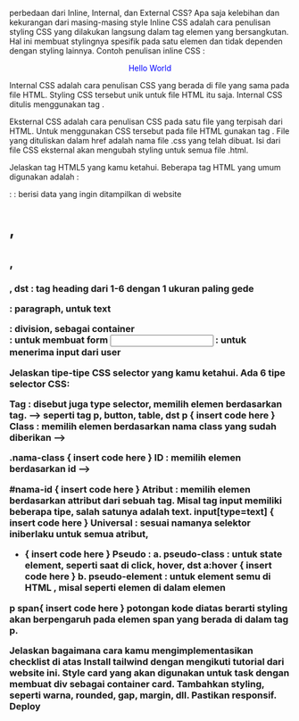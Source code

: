 perbedaan dari Inline, Internal, dan External CSS? Apa saja kelebihan dan kekurangan dari masing-masing style
Inline CSS adalah cara penulisan styling CSS yang dilakukan langsung dalam tag elemen yang bersangkutan. Hal ini membuat stylingnya spesifik pada satu elemen dan tidak dependen dengan styling lainnya. Contoh penulisan inline CSS :

<p style="color:blue;text-align:center;">Hello World</p>

Internal CSS adalah cara penulisan CSS yang berada di file yang sama pada file HTML. Styling CSS tersebut unik untuk file HTML itu saja. Internal CSS ditulis menggunakan tag <style> .selector {styling properties} </style>.

Eksternal CSS adalah cara penulisan CSS pada satu file yang terpisah dari HTML. Untuk menggunakan CSS tersebut pada file HTML gunakan tag <link rel="stylesheet" href="mystyle.css">. File yang dituliskan dalam href adalah nama file .css yang telah dibuat. Isi dari file CSS eksternal akan mengubah styling untuk semua file .html.

Jelaskan tag HTML5 yang kamu ketahui.
Beberapa tag HTML yang umum digunakan adalah :
<head> :
<body> : berisi data yang ingin ditampilkan di website
<h1>, <h2>, <h3>, dst : tag heading dari 1-6 dengan 1 ukuran paling gede
<p> : paragraph, untuk text <div> : division, sebagai container <form> : untuk membuat form <input> : untuk menerima input dari user

Jelaskan tipe-tipe CSS selector yang kamu ketahui.
Ada 6 tipe selector CSS:

Tag : disebut juga type selector, memilih elemen berdasarkan tag. --> seperti tag p, button, table, dst
p {
    insert code here
}
Class : memilih elemen berdasarkan nama class yang sudah diberikan --> <p class="nama-class"></p>
.nama-class {
    insert code here
}
ID : memilih elemen berdasarkan id --> <p id="nama-id"></p>
#nama-id {
    insert code here
}
Atribut : memilih elemen berdasarkan attribut dari sebuah tag. Misal tag input memiliki beberapa tipe, salah satunya adalah text.
input[type=text] {
    insert code here
}
Universal : sesuai namanya selektor iniberlaku untuk semua atribut,
* {
    insert code here
}
Pseudo : a. pseudo-class : untuk state element, seperti saat di click, hover, dst
a:hover {
    insert code here
}
b. pseudo-element : untuk element semu di HTML , misal seperti elemen di dalam elemen

p span{
    insert code here
}
potongan kode diatas berarti styling akan berpengaruh pada elemen span yang berada di dalam tag p.

Jelaskan bagaimana cara kamu mengimplementasikan checklist di atas
Install tailwind dengan mengikuti tutorial dari website ini.
Style card yang akan digunakan untuk task dengan membuat div sebagai container card.
Tambahkan styling, seperti warna, rounded, gap, margin, dll.
Pastikan responsif.
Deploy